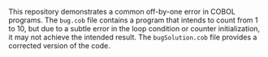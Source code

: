 This repository demonstrates a common off-by-one error in COBOL programs. The `bug.cob` file contains a program that intends to count from 1 to 10, but due to a subtle error in the loop condition or counter initialization, it may not achieve the intended result. The `bugSolution.cob` file provides a corrected version of the code.